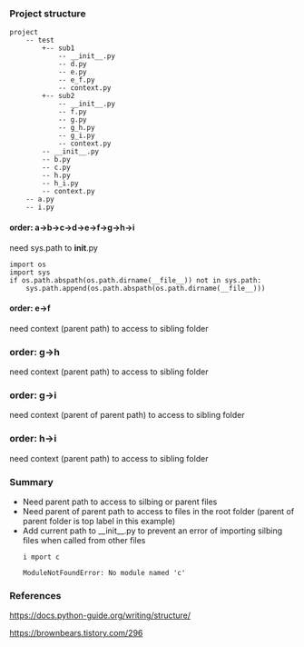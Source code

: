 ### Project structure

```
project 
    -- test 
        +-- sub1 
            -- __init__.py 
            -- d.py 
            -- e.py
            -- e_f.py
            -- context.py 
        +-- sub2 
            -- __init__.py 
            -- f.py 
            -- g.py
            -- g_h.py
            -- g_i.py
            -- context.py 
        -- __init__.py
        -- b.py 
        -- c.py
        -- h.py
        -- h_i.py
        -- context.py 
    -- a.py
    -- i.py

```

#### order: a->b->c->d->e->f->g->h->i

need sys.path to __init__.py

    import os
    import sys
    if os.path.abspath(os.path.dirname(__file__)) not in sys.path:
        sys.path.append(os.path.abspath(os.path.dirname(__file__)))

#### order: e->f

need context (parent path) to access to sibling folder

### order: g->h

need context (parent path) to access to sibling folder

### order: g->i

need context (parent of parent path) to access to sibling folder

### order: h->i

need context (parent path) to access to sibling folder


### Summary

<ul>
<li>
Need parent path to access to silbing or parent files
</li>
<li>
Need parent of parent path to access to files in the root folder (parent of parent folder is top label in this example)
</li>
<li>
Add current path to __init__.py to prevent an error of importing silbing files when called from other files

    i mport c

    ModuleNotFoundError: No module named 'c'
</li>
</ul>

### References

https://docs.python-guide.org/writing/structure/


https://brownbears.tistory.com/296